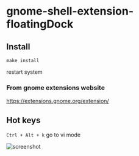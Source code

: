 # gnome-shell-extension-floatingDock

## Install

```
make install
```
restart system

### From gnome extensions website

https://extensions.gnome.org/extension/

## Hot keys

`Ctrl + Alt + k` go to vi mode

![screenshot](/screenshot.gif)

